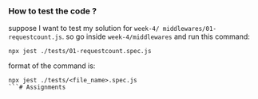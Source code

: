 ### How to test the code ?

suppose I want to test my solution for `week-4/ middlewares/01-requestcount.js`. so go inside `week-4/middlewares` and run this command:

```
npx jest ./tests/01-requestcount.spec.js 
```

format of the command is:
```
npx jest ./tests/<file_name>.spec.js
```# Assignments
